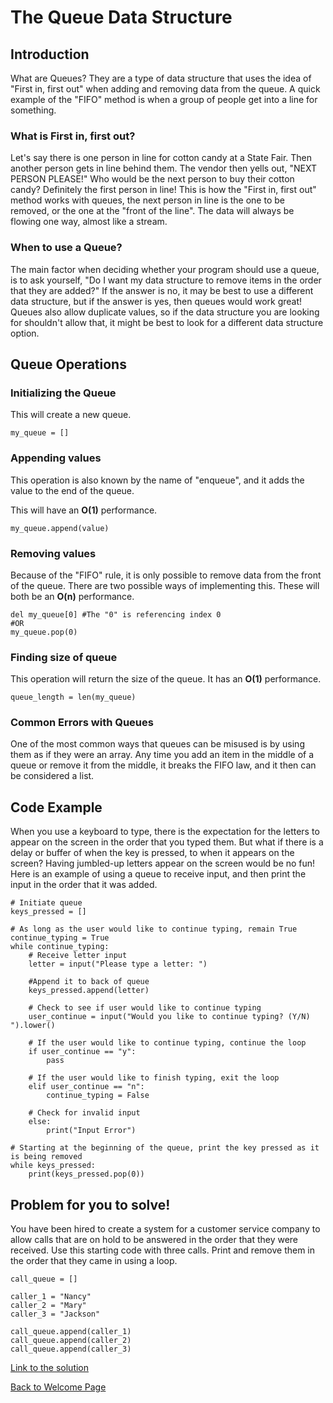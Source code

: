 # The Queue Data Structure

## Introduction
What are Queues? They are a type of data structure that uses the idea of "First in, first out" when adding and removing data from the queue. A quick example of the "FIFO" method is when a group of people get into a line for something.


### What is First in, first out?

Let's say there is one person in line for cotton candy at a State Fair. Then another person gets in line behind them. The vendor then yells out, "NEXT PERSON PLEASE!" Who would be the next person to buy their cotton candy? Definitely the first person in line! This is how the "First in, first out" method works with queues, the next person in line is the one to be removed, or the one at the "front of the line". The data will always be flowing one way, almost like a stream. 

### When to use a Queue?

The main factor when deciding whether your program should use a queue, is to ask yourself, "Do I want my data structure to remove items in the order that they are added?" If the answer is no, it may be best to use a different data structure, but if the answer is yes, then queues would work great! Queues also allow duplicate values, so if the data structure you are looking for shouldn't allow that, it might be best to look for a different data structure option.

## Queue Operations

### Initializing the Queue
This will create a new queue. 
```
my_queue = []
```


### Appending values
This operation is also known by the name of "enqueue", and it adds the value to the end of the queue.

This will have an **O(1)** performance.
```
my_queue.append(value)
```

### Removing values
Because of the "FIFO" rule, it is only possible to remove data from the front of the queue.
There are two possible ways of implementing this. These will both be an **O(n)** performance.
```
del my_queue[0] #The "0" is referencing index 0
#OR
my_queue.pop(0)
```

### Finding size of queue
This operation will return the size of the queue. It has an **O(1)** performance.
```
queue_length = len(my_queue)
```

### Common Errors with Queues
One of the most common ways that queues can be misused is by using them as if they were an array. Any time you add an item in the middle of a queue or remove it from the middle, it breaks the FIFO law, and it then can be considered a list.


## Code Example
When you use a keyboard to type, there is the expectation for the letters to appear on the screen in the order that you typed them. But what if there is a delay or buffer of when the key is pressed, to when it appears on the screen? Having jumbled-up letters appear on the screen would be no fun! Here is an example of using a queue to receive input, and then print the input in the order that it was added.

```
# Initiate queue
keys_pressed = []

# As long as the user would like to continue typing, remain True
continue_typing = True
while continue_typing:
    # Receive letter input
    letter = input("Please type a letter: ")

    #Append it to back of queue
    keys_pressed.append(letter)

    # Check to see if user would like to continue typing
    user_continue = input("Would you like to continue typing? (Y/N) ").lower()

    # If the user would like to continue typing, continue the loop
    if user_continue == "y":
        pass

    # If the user would like to finish typing, exit the loop
    elif user_continue == "n":
        continue_typing = False

    # Check for invalid input
    else:
        print("Input Error")

# Starting at the beginning of the queue, print the key pressed as it is being removed
while keys_pressed:
    print(keys_pressed.pop(0))
```

## Problem for you to solve!


You have been hired to create a system for a customer service company to allow calls that are on hold to be answered in the order that they were received. Use this starting code with three calls. Print and remove them in the order that they came in using a loop.


```
call_queue = []

caller_1 = "Nancy"
caller_2 = "Mary"
caller_3 = "Jackson"

call_queue.append(caller_1)
call_queue.append(caller_2)
call_queue.append(caller_3)

```

[Link to the solution](queue_code_solution.py)


[Back to Welcome Page](0-welcome.md)
